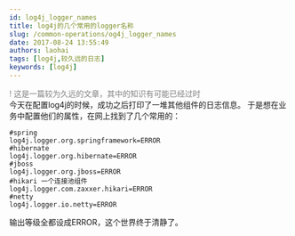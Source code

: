 ```yaml
---
id: log4j_logger_names
title: log4j的几个常用的logger名称
slug: /common-operations/og4j_logger_names
date: 2017-08-24 13:55:49
authors: laohai
tags: [log4j,较久远的日志]
keywords: [log4j]
---
```

<font color="gray">! 这是一篇较为久远的文章，其中的知识有可能已经过时</font><br/>
今天在配置log4j的时候，成功之后打印了一堆其他组件的日志信息。
于是想在业务中配置他们的属性，在网上找到了几个常用的：
~~~properties
#spring
log4j.logger.org.springframework=ERROR
#hibernate
log4j.logger.org.hibernate=ERROR
#jboss
log4j.logger.org.jboss=ERROR
#hikari 一个连接池组件
log4j.logger.com.zaxxer.hikari=ERROR
#netty
log4j.logger.io.netty=ERROR
~~~

输出等级全都设成ERROR，这个世界终于清静了。
